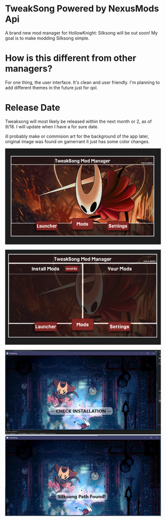 
# TweakSong Powered by NexusMods Api

A brand new mod manager for HollowKnight: Silksong will be out soon!
My goal is to make modding Silksong simple.

# How is this different from other managers?

For one thing, the user interface.
It's clean and user friendly. I'm planning to add different themes in the future just for qol.

# Release Date
Tweaksong will most likely be released within the next month or 2, as of 9/18. I will update when I have a for sure date.

ill probably make or commision art for the background of the app later, original image was found on gamerrant it just has some color changes.

![Picture of main screen](Screenshot%202025-09-18%20155750.png)

![Picture of Mod Screen](Screenshot%202025-09-18%20155948.png)

![What you see apon opening the app (this screen will change but it just installs the dependencies for tweaksong](Screenshot%202025-09-18%20161757.png)
![.](Screenshot%202025-09-18%20161831.png)
